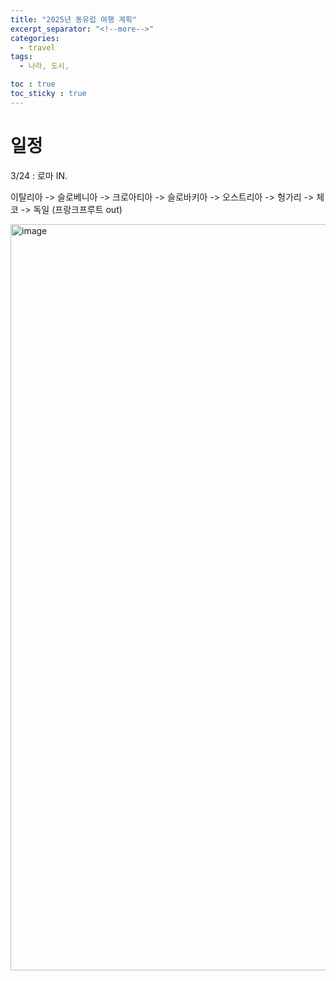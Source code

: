 ```yaml
---
title: "2025년 동유럽 여행 계획"
excerpt_separator: "<!--more-->"
categories:
  - travel
tags:
  - 나라, 도시, 

toc : true
toc_sticky : true
---
```



# 일정 
3/24 : 로마 IN.   

이탈리아 -> 슬로베니아 -> 크로아티아 -> 슬로바키아 -> 오스트리아 -> 헝가리 -> 체코 -> 독일 (프랑크프루트 out)

<img width="1194" alt="image" src="https://github.com/user-attachments/assets/10a7b570-55b6-42f8-9df9-0e1896bc2faf" />
